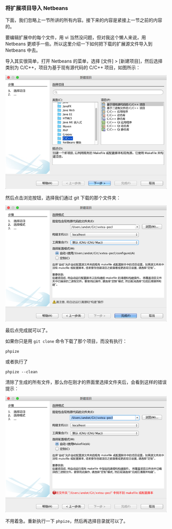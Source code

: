### 将扩展项目导入 Netbeans

下面，我们忽略上一节所讲的所有内容。接下来的内容是紧接上一节之前的内容的。

要编辑扩展中的每个文件，用 vi 当然没问题，但对我这个懒人来说，用 Netbeans 更顺手一些。所以这里介绍一下如何把下载的扩展源文件导入到 Netbeans 中去。

导入其实很简单，打开 Netbeans 的菜单，选择 [文件] > [新建项目]，然后选择类别为 C/C++，项目为基于现有源代码的 C/C++ 项目，如图所示：

![选择项目](images/02-02-01-netbeans.png "选择类别为 C/C++，项目为基于现有源代码的 C/C++ 项目")

然后点击浏览按钮，选择我们通过 git 下载的那个文件夹：

![选择选择文件夹](images/02-02-02-netbeans.png "选择 xxtea 项目所在的文件夹")

最后点完成就可以了。

如果你只是用 `git clone` 命令下载了那个项目，而没有执行：

```
phpize
```

或者执行了

```
phpize --clean
```

清除了生成的所有文件，那么你在刚才的界面里选择文件夹后，会看到这样的错误提示：

![找不到 makefile](images/02-02-03-netbeans.png "找不到 makefile 或配置脚本")

不用着急。重新执行一下 `phpize`，然后再选择目录就可以了。
